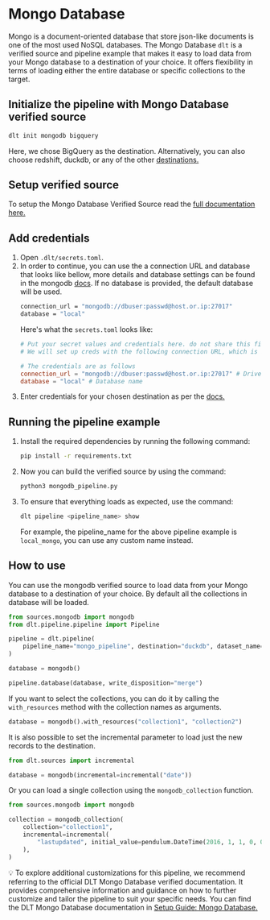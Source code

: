 # Mongo Database
Mongo is a document-oriented database that store json-like documents is one of the most used NoSQL databases. The Mongo Database `dlt` is a verified source and pipeline example that makes it easy to load data from your Mongo database to a destination of your choice. It offers flexibility in terms of loading either the entire database or specific collections to the target.

## Initialize the pipeline with Mongo Database verified source
```bash
dlt init mongodb bigquery
```
Here, we chose BigQuery as the destination. Alternatively, you can also choose redshift, duckdb, or any of the other [destinations.](https://dlthub.com/docs/dlt-ecosystem/destinations/)

## Setup verified source

To setup the Mongo Database Verified Source read the [full documentation here.](https://dlthub.com/docs/dlt-ecosystem/verified-sources/mongodb)

## Add credentials
1. Open `.dlt/secrets.toml`.
2. In order to continue, you can use the a connection URL and database that looks like bellow, more details and database settings can be found in the mongodb [docs](https://www.mongodb.com/docs/manual/reference/connection-string/). If no database is provided, the default database will be used.
    ```bash
    connection_url = "mongodb://dbuser:passwd@host.or.ip:27017"
    database = "local"
    ```
    Here's what the `secrets.toml` looks like:
    ```toml
    # Put your secret values and credentials here. do not share this file and do not upload it to github.
    # We will set up creds with the following connection URL, which is a public database
    
    # The credentials are as follows
    connection_url = "mongodb://dbuser:passwd@host.or.ip:27017" # Driver name for the database
    database = "local" # Database name
    ```
3. Enter credentials for your chosen destination as per the [docs.](https://dlthub.com/docs/dlt-ecosystem/destinations/)

## Running the pipeline example

1. Install the required dependencies by running the following command:
    ```bash
    pip install -r requirements.txt
    ```
    
2. Now you can build the verified source by using the command:
    ```bash
    python3 mongodb_pipeline.py
    ```
    
3. To ensure that everything loads as expected, use the command:
    ```bash
    dlt pipeline <pipeline_name> show
    ```
    
    For example, the pipeline_name for the above pipeline example is `local_mongo`, you can use any custom name instead.

## How to use

You can use the mongodb verified source to load data from your Mongo database to a destination of your choice. By default all the collections in database will be loaded.

```python
from sources.mongodb import mongodb
from dlt.pipeline.pipeline import Pipeline

pipeline = dlt.pipeline(
    pipeline_name="mongo_pipeline", destination="duckdb", dataset_name="mongo_select"
)

database = mongodb()

pipeline.database(database, write_disposition="merge")
```

If you want to select the collections, you can do it by calling the `with_resources` method with the collection names as arguments.

```python
database = mongodb().with_resources("collection1", "collection2")
```

It is also possible to set the incremental parameter to load just the new records to the destination.

```python
from dlt.sources import incremental

database = mongodb(incremental=incremental("date"))
```

Or you can load a single collection using the `mongodb_collection` function.

```python
from sources.mongodb import mongodb

collection = mongodb_collection(
    collection="collection1",
    incremental=incremental(
        "lastupdated", initial_value=pendulum.DateTime(2016, 1, 1, 0, 0, 0)
    ),
)
```

💡 To explore additional customizations for this pipeline, we recommend referring to the official DLT Mongo Database verified documentation. It provides comprehensive information and guidance on how to further customize and tailor the pipeline to suit your specific needs. You can find the DLT Mongo Database documentation in [Setup Guide: Mongo Database.](https://dlthub.com/docs/dlt-ecosystem/verified-sources/mongo_database)
